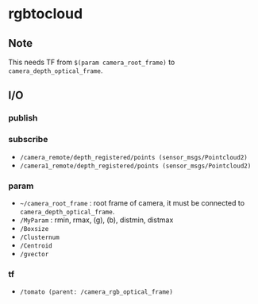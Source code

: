 # rgbtocloud

## Note

This needs TF from `$(param camera_root_frame)` to `camera_depth_optical_frame`.

## I/O

### publish


### subscribe

* `/camera_remote/depth_registered/points (sensor_msgs/Pointcloud2)`
* `/camera1_remote/depth_registered/points (sensor_msgs/Pointcloud2)`

### param

* `~/camera_root_frame` : root frame of camera, it must be connected to `camera_depth_optical_frame`.
* `/MyParam` : rmin, rmax, (g), (b), distmin, distmax
* `/Boxsize`
* `/Clusternum`
* `/Centroid`
* `/gvector`

### tf

* `/tomato (parent: /camera_rgb_optical_frame)`


